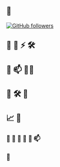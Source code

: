 ## 👋 
[![GitHub followers](https://img.shields.io/github/followers/Mukagal1?label=Follow&style=social)](https://github.com/Mukagal1)
## 👧 🌱 ⚡ 🛠️ 
## 📂 📫 👨‍💻 
## 🌟 🛠️ 🚀 
## 📈 🚀 
### 👀 🔭 🌱 👯 💬 📫
### 🐍
